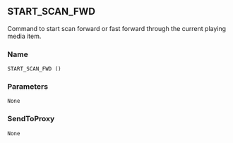 ## START\_SCAN\_FWD

Command to start scan forward or fast forward through the current playing media item.


### Name

`START_SCAN_FWD ()`


### Parameters

`None`


### SendToProxy

`None`